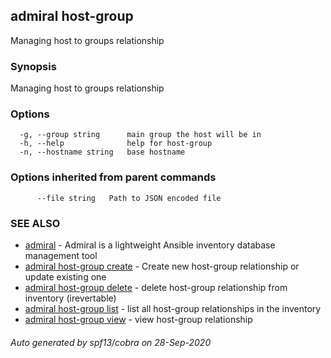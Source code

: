 ## admiral host-group

Managing host to groups relationship

### Synopsis

Managing host to groups relationship

### Options

```
  -g, --group string      main group the host will be in
  -h, --help              help for host-group
  -n, --hostname string   base hostname
```

### Options inherited from parent commands

```
      --file string   Path to JSON encoded file
```

### SEE ALSO

* [admiral](admiral.md)	 - Admiral is a lightweight Ansible inventory database management tool
* [admiral host-group create](admiral_host-group_create.md)	 - Create new host-group relationship or update existing one
* [admiral host-group delete](admiral_host-group_delete.md)	 - delete host-group relationship from inventory (irevertable)
* [admiral host-group list](admiral_host-group_list.md)	 - list all host-group relationships in the inventory
* [admiral host-group view](admiral_host-group_view.md)	 - view host-group relationship

###### Auto generated by spf13/cobra on 28-Sep-2020
